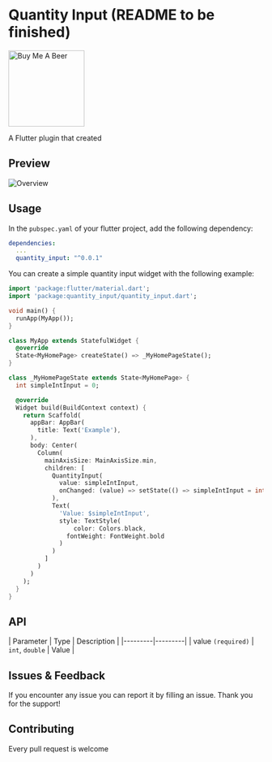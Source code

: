 # Quantity Input (README to be finished)

<a href="https://www.buymeacoffee.com/4inka" target="_blank"><img src="https://cdn.buymeacoffee.com/buttons/v2/default-blue.png" alt="Buy Me A Beer" style="width: 150px !important;"></a>

A Flutter plugin that created 

## Preview
![Overview](https://raw.githubusercontent.com/m3uzz/select_form_field/master/doc/images/select_form_field.gif)

## Usage

In the `pubspec.yaml` of your flutter project, add the following dependency:

``` yaml
dependencies:
  ...
  quantity_input: "^0.0.1"
```

You can create a simple quantity input widget with the following example:

``` dart
import 'package:flutter/material.dart';
import 'package:quantity_input/quantity_input.dart';

void main() {
  runApp(MyApp());
}

class MyApp extends StatefulWidget {
  @override
  State<MyHomePage> createState() => _MyHomePageState();
}

class _MyHomePageState extends State<MyHomePage> {
  int simpleIntInput = 0;

  @override
  Widget build(BuildContext context) {
    return Scaffold(
      appBar: AppBar(
        title: Text('Example'),
      ),
      body: Center(
        Column(
          mainAxisSize: MainAxisSize.min,
          children: [
            QuantityInput(
              value: simpleIntInput,
              onChanged: (value) => setState(() => simpleIntInput = int.parse(value.replaceAll(',', '')))
            ),
            Text(
              'Value: $simpleIntInput',
              style: TextStyle(
                  color: Colors.black,
                fontWeight: FontWeight.bold
              )
            )
          ]
        )
      )
    );
  }
}
```

## API
| Parameter | Type | Description |
|---------|---------|
| value `(required)` | `int`, `double` | Value |

## Issues & Feedback
If you encounter any issue you can report it by filling an issue. Thank you for the support!

## Contributing
Every pull request is welcome
